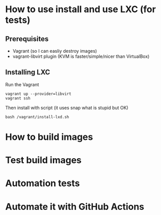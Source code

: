 # How to use install and use LXC (for tests)
## Prerequisites

- Vagrant (so I can easliy destroy images)
- vagrant-libvirt plugin (KVM is faster/simple/nicer than VirtualBox)


## Installing LXC

Run the Vagrant

```
vagrant up --provider=libvirt
vagrant ssh
```

Then install with script (it uses snap what is stupid but OK)
```
bash /vagrant/install-lxd.sh
```

# How to build images



# Test build images


# Automation tests


# Automate it with GitHub Actions


